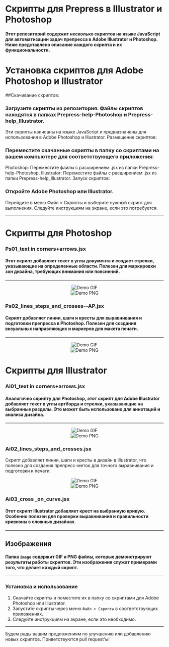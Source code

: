 # Скрипты для Prepress в Illustrator и Photoshop

#### Этот репозиторий содержит несколько скриптов на языке JavaScript для автоматизации задач препресса в Adobe Illustrator и Photoshop. Ниже представлено описание каждого скрипта и их функциональности.

 
# Установка скриптов для Adobe Photoshop и Illustrator
##Скачивание скриптов:

### Загрузите скрипты из репозитория. Файлы скриптов находятся в папках Prepress-help-Photoshop и Prepress-help_Illustrator.
Эти скрипты написаны на языке JavaScript и предназначены для использования в Adobe Photoshop и Illustrator.
Размещение скриптов:

### Переместите скачанные скрипты в папку со скриптами на вашем компьютере для соответствующего приложения:
Photoshop: Переместите файлы с расширением .jsx из папки Prepress-help-Photoshop.
Illustrator: Переместите файлы с расширением .jsx из папки Prepress-help_Illustrator.
Запуск скриптов:

### Откройте Adobe Photoshop или Illustrator.
Перейдите в меню Файл > Скрипты и выберите нужный скрипт для выполнения.
Следуйте инструкциям на экране, если это потребуется.

---



# Скрипты для Photoshop

### Ps01_text in corners+arrows.jsx
#### Этот скрипт добавляет текст в углы документа и создает стрелки, указывающие на определенные области. Полезен для маркировки зон дизайна, требующих внимания или пояснений.
---
<div align="center">
    <img src="https://github.com/cheeseOFcheese/Prepress_Illustrator-and-Photoshop/raw/main/image/1.gif" alt="Demo GIF"/>
</div>
<div align="center">
    <img src="https://github.com/cheeseOFcheese/Prepress_Illustrator-and-Photoshop/raw/main/image/1.png" alt="Demo PNG"/>
</div>

### Ps02_lines_steps_and_crosses--AP.jsx
#### Скрипт добавляет линии, шаги и кресты для выравнивания и подготовки препресса в Photoshop. Полезен для создания визуальных направляющих и маркеров для макета печати.
---
<div align="center">
    <img src="https://github.com/cheeseOFcheese/Prepress_Illustrator-and-Photoshop/raw/main/image/2.gif" alt="Demo GIF"/>
</div>
<div align="center">
    <img src="https://github.com/cheeseOFcheese/Prepress_Illustrator-and-Photoshop/raw/main/image/2.png" alt="Demo PNG"/>
</div>

# Скрипты для Illustrator

### Ai01_text in corners+arrows.jsx
#### Аналогично скрипту для Photoshop, этот скрипт для Adobe Illustrator добавляет текст в углы артборда и стрелки, указывающие на выбранные разделы. Это может быть использовано для аннотаций и анализа дизайна.
---
<div align="center">
    <img src="https://github.com/cheeseOFcheese/Prepress_Illustrator-and-Photoshop/raw/main/image/3.gif" alt="Demo GIF"/>
</div>
<div align="center">
    <img src="https://github.com/cheeseOFcheese/Prepress_Illustrator-and-Photoshop/raw/main/image/3.png" alt="Demo PNG"/>
</div>

### Ai02_lines_steps_and_crosses.jsx
Скрипт добавляет линии, шаги и кресты в дизайн в Illustrator, что полезно для создания препресс-меток для точного выравнивания и подготовки к печати.

<div align="center">
    <img src="https://github.com/cheeseOFcheese/Prepress_Illustrator-and-Photoshop/raw/main/image/4.gif" alt="Demo GIF"/>
</div>
<div align="center">
    <img src="https://github.com/cheeseOFcheese/Prepress_Illustrator-and-Photoshop/raw/main/image/4.png" alt="Demo PNG"/>
</div>

### Ai03_cross _on_curve.jsx
#### Этот скрипт Illustrator добавляет крест на выбранную кривую. Особенно полезен для проверки выравнивания и правильности кривизны в сложных дизайнах.
---
## Изображения
#### Папка `image` содержит GIF и PNG файлы, которые демонстрируют результаты работы скриптов. Эти изображения служат примерами того, что делает каждый скрипт.

---

### Установка и использование
1. Скачайте скрипты и поместите их в папку со скриптами для Adobe Photoshop или Illustrator.
2. Запустите скрипты через меню `Файл > Скрипты` в соответствующих приложениях.
3. Следуйте инструкциям на экране, если это необходимо.

---

Будем рады вашим предложениям по улучшению или добавлению новых скриптов. Приветствуются pull request'ы!
